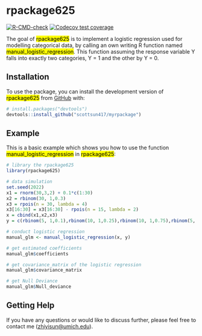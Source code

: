 
# rpackage625

<!-- badges: start -->
[![R-CMD-check](https://github.com/scottsun417/myrpackage/actions/workflows/R-CMD-check.yaml/badge.svg)](https://github.com/scottsun417/myrpackage/actions/workflows/R-CMD-check.yaml)
[![Codecov test coverage](https://codecov.io/gh/scottsun417/myrpackage/branch/main/graph/badge.svg)](https://app.codecov.io/gh/scottsun417/myrpackage?branch=main)
<!-- badges: end -->

The goal of <mark>rpackage625</mark> is to implement a logistic regression used for modelling categorical data, by calling an own writing R function named <mark>manual_logistic_regression</mark>. This function assuming the response variable Y falls into exactly two categories, Y = 1 and the other by Y = 0.

## Installation

To use the package, you can install the development version of <mark>rpackage625</mark> from [GitHub](https://github.com/) with:

``` r
# install.packages("devtools")
devtools::install_github("scottsun417/myrpackage")
```

## Example

This is a basic example which shows you how to use the function <mark>manual_logistic_regression</mark> in <mark>rpackage625</mark>:

``` r
# library the rpackage625
library(rpackage625)

# data simulation
set.seed(2022)
x1 = rnorm(30,3,2) + 0.1*c(1:30)
x2 = rbinom(30, 1,0.3)
x3 = rpois(n = 30, lambda = 4)
x3[16:30] = x3[16:30] - rpois(n = 15, lambda = 2)
x = cbind(x1,x2,x3)
y = c(rbinom(5, 1,0.1),rbinom(10, 1,0.25),rbinom(10, 1,0.75),rbinom(5, 1,0.9))

# conduct logistic regression
manual_glm <- manual_logistic_regression(x, y)

# get estimated coefficients
manual_glm$coefficients

# get covariance_matrix of the logistic regression
manual_glm$covariance_matrix

# get Null Deviance
manual_glm$Null_deviance
```

## Getting Help
If you have any questions or would like to discuss further, please feel free to contact me (zhiyisun@umich.edu).

